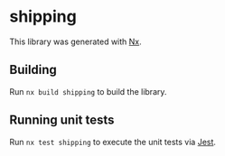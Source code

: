 # shipping

This library was generated with [Nx](https://nx.dev).

## Building

Run `nx build shipping` to build the library.

## Running unit tests

Run `nx test shipping` to execute the unit tests via [Jest](https://jestjs.io).
